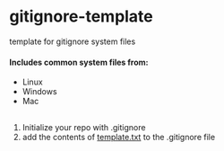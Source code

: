 # gitignore-template
template for gitignore system files

#### Includes common system files from:
* Linux
* Windows
* Mac
##
1. Initialize your repo with .gitignore
2. add the contents of [template.txt](https://github.com/JPrakke/gitignore-template/blob/master/template.txt) to the .gitignore file
